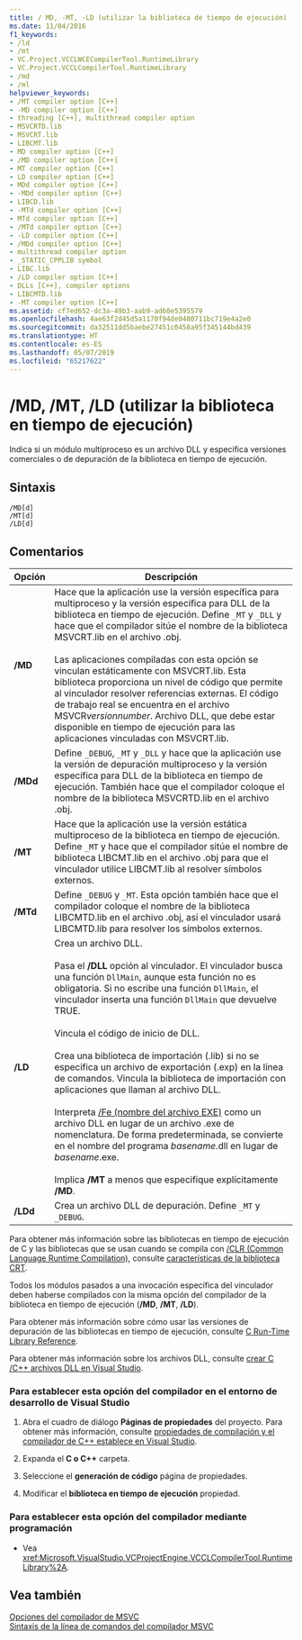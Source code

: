 ```yaml
---
title: / MD, -MT, -LD (utilizar la biblioteca de tiempo de ejecución)
ms.date: 11/04/2016
f1_keywords:
- /ld
- /mt
- VC.Project.VCCLWCECompilerTool.RuntimeLibrary
- VC.Project.VCCLCompilerTool.RuntimeLibrary
- /md
- /ml
helpviewer_keywords:
- /MT compiler option [C++]
- -MD compiler option [C++]
- threading [C++], multithread compiler option
- MSVCRTD.lib
- MSVCRT.lib
- LIBCMT.lib
- MD compiler option [C++]
- /MD compiler option [C++]
- MT compiler option [C++]
- LD compiler option [C++]
- MDd compiler option [C++]
- -MDd compiler option [C++]
- LIBCD.lib
- -MTd compiler option [C++]
- MTd compiler option [C++]
- /MTd compiler option [C++]
- -LD compiler option [C++]
- /MDd compiler option [C++]
- multithread compiler option
- _STATIC_CPPLIB symbol
- LIBC.lib
- /LD compiler option [C++]
- DLLs [C++], compiler options
- LIBCMTD.lib
- -MT compiler option [C++]
ms.assetid: cf7ed652-dc3a-49b3-aab9-ad60e5395579
ms.openlocfilehash: 4ae63f2d45d5a1170f94de0480711bc719e4a2e0
ms.sourcegitcommit: da32511dd5baebe27451c0458a95f345144bd439
ms.translationtype: HT
ms.contentlocale: es-ES
ms.lasthandoff: 05/07/2019
ms.locfileid: "65217622"
---
```

# <a name="md-mt-ld-use-run-time-library"></a>/MD, /MT, /LD (utilizar la biblioteca en tiempo de ejecución)

Indica si un módulo multiproceso es un archivo DLL y especifica versiones comerciales o de depuración de la biblioteca en tiempo de ejecución.

## <a name="syntax"></a>Sintaxis

```
/MD[d]
/MT[d]
/LD[d]
```

## <a name="remarks"></a>Comentarios

|Opción|Descripción|
|------------|-----------------|
|**/MD**|Hace que la aplicación use la versión específica para multiproceso y la versión específica para DLL de la biblioteca en tiempo de ejecución. Define `_MT` y `_DLL` y hace que el compilador sitúe el nombre de la biblioteca MSVCRT.lib en el archivo .obj.<br /><br /> Las aplicaciones compiladas con esta opción se vinculan estáticamente con MSVCRT.lib. Esta biblioteca proporciona un nivel de código que permite al vinculador resolver referencias externas. El código de trabajo real se encuentra en el archivo MSVCR*versionnumber*. Archivo DLL, que debe estar disponible en tiempo de ejecución para las aplicaciones vinculadas con MSVCRT.lib.|
|**/MDd**|Define `_DEBUG`, `_MT` y `_DLL` y hace que la aplicación use la versión de depuración multiproceso y la versión específica para DLL de la biblioteca en tiempo de ejecución. También hace que el compilador coloque el nombre de la biblioteca MSVCRTD.lib en el archivo .obj.|
|**/MT**|Hace que la aplicación use la versión estática multiproceso de la biblioteca en tiempo de ejecución. Define `_MT` y hace que el compilador sitúe el nombre de biblioteca LIBCMT.lib en el archivo .obj para que el vinculador utilice LIBCMT.lib al resolver símbolos externos.|
|**/MTd**|Define `_DEBUG` y `_MT`. Esta opción también hace que el compilador coloque el nombre de la biblioteca LIBCMTD.lib en el archivo .obj, así el vinculador usará LIBCMTD.lib para resolver los símbolos externos.|
|**/LD**|Crea un archivo DLL.<br /><br /> Pasa el **/DLL** opción al vinculador. El vinculador busca una función `DllMain`, aunque esta función no es obligatoria. Si no escribe una función `DllMain`, el vinculador inserta una función `DllMain` que devuelve TRUE.<br /><br /> Vincula el código de inicio de DLL.<br /><br /> Crea una biblioteca de importación (.lib) si no se especifica un archivo de exportación (.exp) en la línea de comandos. Vincula la biblioteca de importación con aplicaciones que llaman al archivo DLL.<br /><br /> Interpreta [/Fe (nombre del archivo EXE)](fe-name-exe-file.md) como un archivo DLL en lugar de un archivo .exe de nomenclatura. De forma predeterminada, se convierte en el nombre del programa *basename*.dll en lugar de *basename*.exe.<br /><br /> Implica **/MT** a menos que especifique explícitamente **/MD**.|
|**/LDd**|Crea un archivo DLL de depuración. Define `_MT` y `_DEBUG`.|

Para obtener más información sobre las bibliotecas en tiempo de ejecución de C y las bibliotecas que se usan cuando se compila con [/CLR (Common Language Runtime Compilation)](clr-common-language-runtime-compilation.md), consulte [características de la biblioteca CRT](../../c-runtime-library/crt-library-features.md).

Todos los módulos pasados a una invocación específica del vinculador deben haberse compilados con la misma opción del compilador de la biblioteca en tiempo de ejecución (**/MD**, **/MT**, **/LD**).

Para obtener más información sobre cómo usar las versiones de depuración de las bibliotecas en tiempo de ejecución, consulte [C Run-Time Library Reference](../../c-runtime-library/c-run-time-library-reference.md).

Para obtener más información sobre los archivos DLL, consulte [crear C /C++ archivos DLL en Visual Studio](../dlls-in-visual-cpp.md).

### <a name="to-set-this-compiler-option-in-the-visual-studio-development-environment"></a>Para establecer esta opción del compilador en el entorno de desarrollo de Visual Studio

1. Abra el cuadro de diálogo **Páginas de propiedades** del proyecto. Para obtener más información, consulte [propiedades de compilación y el compilador de C++ establece en Visual Studio](../working-with-project-properties.md).

1. Expanda el **C o C++** carpeta.

1. Seleccione el **generación de código** página de propiedades.

1. Modificar el **biblioteca en tiempo de ejecución** propiedad.

### <a name="to-set-this-compiler-option-programmatically"></a>Para establecer esta opción del compilador mediante programación

- Vea <xref:Microsoft.VisualStudio.VCProjectEngine.VCCLCompilerTool.RuntimeLibrary%2A>.

## <a name="see-also"></a>Vea también

[Opciones del compilador de MSVC](compiler-options.md)<br/>
[Sintaxis de la línea de comandos del compilador MSVC](compiler-command-line-syntax.md)
